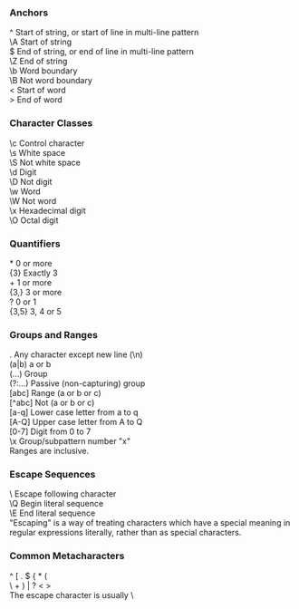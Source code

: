 
<h3>Anchors</h3>

^   Start of string, or start of line in multi-line pattern<br>
\A   Start of string<br>
$   End of string, or end of line in multi-line pattern<br>
\Z  End of string<br>
\b  Word boundary<br>
\B  Not word boundary<br>
\<  Start of word<br>
\>  End of word


<h3>Character Classes</h3>
\c  Control character<br>
\s  White space<br>
\S  Not white space<br>
\d  Digit<br>
\D  Not digit<br>
\w  Word<br>
\W  Not word<br>
\x  Hexade­cimal digit<br>
\O  Octal digit


<h3>Quanti­fiers</h3>
*   0 or more<br>
{3} Exactly 3<br>
+   1 or more<br>
{3,}    3 or more<br>
?   0 or 1<br>
{3,5}   3, 4 or 5


	
<h3>Groups and Ranges</h3>
.   Any character except new line (\n)<br>
(a|b)   a or b<br>
(...)   Group<br>
(?:...) Passive (non-c­apt­uring) group<br>
[abc]   Range (a or b or c)<br>
[^abc]  Not (a or b or c)<br>
[a-q]   Lower case letter from a to q<br>
[A-Q]   Upper case letter from A to Q<br>
[0-7]   Digit from 0 to 7<br>
\x  Group/­sub­pattern number "­x"<br>
Ranges are inclusive.


<h3>Escape Sequences</h3>
\   Escape following character<br>
\Q  Begin literal sequence<br>
\E  End literal sequence<br>
"­Esc­api­ng" is a way of treating characters which have a special meaning in regular expres­sions literally, rather than as special charac­ters.


<h3>Common Metach­ara­cters</h3>
^  [  .  $  {  *  (<br>
\  +  )  |  ?  <  ><br>
The escape character is usually \
